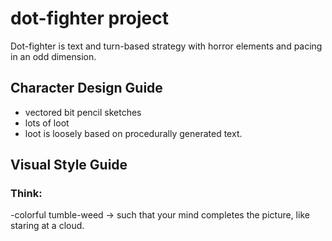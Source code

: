 # dot-fighter project

Dot-fighter is text and turn-based strategy with horror elements and pacing in an odd dimension.

## Character Design Guide

- vectored bit pencil sketches
- lots of loot
- loot is loosely based on procedurally generated text.

## Visual Style Guide

### Think:

-colorful tumble-weed -> such that your mind completes the picture, like staring at a cloud.